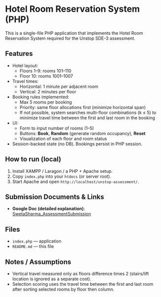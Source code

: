# Hotel Room Reservation System (PHP)

This is a single-file PHP application that implements the Hotel Room Reservation System required for the Unstop SDE-3 assessment.

## Features
- Hotel layout:
  - Floors 1–9: rooms 101–110
  - Floor 10: rooms 1001–1007
- Travel times:
  - Horizontal: 1 minute per adjacent room
  - Vertical: 2 minutes per floor
- Booking rules implemented:
  - Max 5 rooms per booking
  - Priority: same floor allocations first (minimize horizontal span)
  - If not possible, system searches multi-floor combinations (k ≤ 5) to minimize travel time between the first and last room in the booking
- UI:
  - Form to input number of rooms (1–5)
  - Buttons: **Book**, **Random** (generate random occupancy), **Reset**
  - Visualization of each floor and room status
- Session-backed state (no DB). Bookings persist in PHP session.

## How to run (local)
1. Install XAMPP / Laragon / a PHP + Apache setup.
2. Copy `index.php` into your `htdocs` (or server root).
3. Start Apache and open `http://localhost/unstop-assessment/`.

##  Submission Documents & Links

- **Google Doc (detailed explanation)**:  
  [SwetaSharma_AssessmentSubmission](https://docs.google.com/document/d/1Qj9Uovq61gBVzBjgFiZmmpz6ner20GGNSq0zHOBfc8g/edit?usp=sharing)

## Files
- `index.php` — application
- `README.md` — this file

## Notes / Assumptions
- Vertical travel measured only as floors difference times 2 (stairs/lift location is ignored as a separate cost).
- Selection scoring uses the travel time between the first and last room after sorting selected rooms by floor then column.
